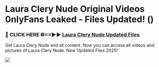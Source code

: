 # Laura Clery Nude Original Videos 0nlyFans Leaked - Files Updated! ()

<h3>🔴 CLICK HERE 🌐==►► <a href="https://tinyurl.com/2p9ay9w9" rel="nofollow">Laura Clery Nude Updated Files</a></h3>

Get Laura Clery Nude and all content. Now you can access all videos and pictures of Laura Clery Nude. New Updated Files 2025!

[![](https://i.imgur.com/KQgVmj3.gif)](https://tinyurl.com/2p9ay9w9)
